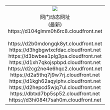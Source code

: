 ﻿<table>
  <tr></tr>
  <tr><td colspan=2 align=center><img src="https://d104glmm0h6rc8.cloudfront.net/Up/oGate.jpg" /></td></tr>
  <tr><td colspan=2 align=center>网门动态网址<br/>(最新)
<br>https://d104glmm0h6rc8.cloudfront.net
<br/>
<br>https://d2b0mdongqk8yt.cloudfront.net
<br>https://d3hgbgwtxcfdac.cloudfront.net
<br>https://d3bwbea1plg3pa.cloudfront.net
<br>https://d1xh7qkojspbpd.cloudfront.net
<br>https://d2cg2ne4e6hqc2.cloudfront.net
<br>https://d2a5thq7j9w7rj.cloudfront.net
<br>https://d1kgh62aqyiphv.cloudfront.net
<br>https://d2hepcd5wjq7ul.cloudfront.net
<br>https://dbtxd7bp5sp52.cloudfront.net
<br>https://d3hi084t7sah0m.cloudfront.net
    </td>
  </tr>
</table>
